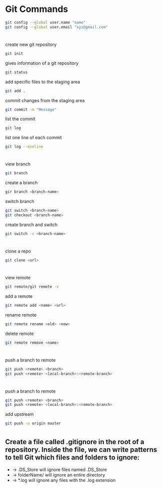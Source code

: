 # Git Commands

```bash
git config --global user.name "name"
git config --global user.email "xyz@gmail.com"
```
#

create new git repository
```bash
git init   
```
gives information of a git repository
```bash
git status  
```
 add specific files to the staging area
```bash
git add . 
```
 commit changes from the staging area
```bash
git commit -m "Message"  
```

 list the commit
```bash
git log 
```
 list one line of each commit
```bash
git log --oneline  
```

                          
               






                      
         
         
       

#
view branch
```bash
git branch 
```
create a branch
```bash
gir branch <branch-name> 
```
switch branch
```bash
git switch <branch-name>
git checkout <branch-name>
```
create branch and switch 
```bash
git switch -c <branch-name>
```
#




clone a repo
```bash
git clone <url>
```
#
          
     
     
          
view remote    
```bash
git remote/git remote -v
```
add a remote
```bash
git remote add <name> <url> 
```
rename remote
```bash
git remote rename <old> <new>
```
delete remote
```bash
git remote remove <name>
```
#


push a branch to remote
```bash
git push <remote> <branch>        
git push <remote> <local-branch>:<remote-branch>
```
#



push a branch to remote
```bash
git push <remote> <branch>       
git push <remote> <local-branch>:<remote-branch>
```
add upstream
```bash
git push -u origin master
```
#




## Create a file called .gitignore in the root of a repository. Inside the file, we can write patterns to tell Git which files and folders to ignore:
- -> .DS_Store will ignore files named .DS_Store
- -> folderName/ will ignore an entire directory
- -> *.log will ignore any files with the .log extension


